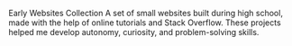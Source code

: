 Early Websites Collection
A set of small websites built during high school, made with the help of online tutorials and Stack Overflow.
These projects helped me develop autonomy, curiosity, and problem-solving skills.
